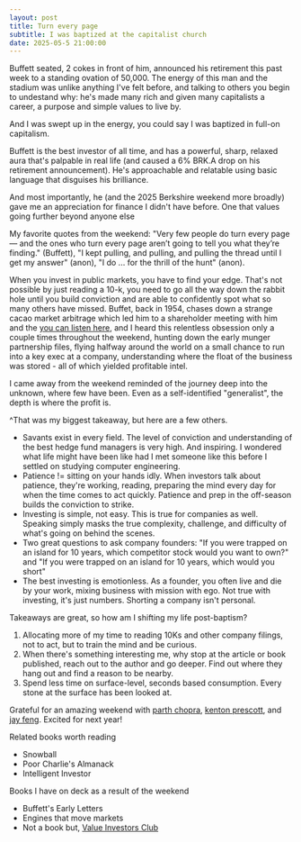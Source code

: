 ```yaml
---
layout: post
title: Turn every page
subtitle: I was baptized at the capitalist church
date: 2025-05-5 21:00:00
---
```


Buffett seated, 2 cokes in front of him, announced his retirement this past week to a standing ovation of 50,000. The energy of this man and the stadium was unlike anything I've felt before, and talking to others you begin to undestand why: he's made many rich and given many capitalists a career, a purpose and simple values to live by. 

And I was swept up in the energy, you could say I was baptized in full-on capitalism. 

Buffett is the best investor of all time, and has a powerful, sharp, relaxed aura that's palpable in real life (and caused a 6% BRK.A drop on his retirement announcement). He's approachable and relatable using basic language that disguises his brilliance. 

And most importantly, he (and the 2025 Berkshire weekend more broadly) gave me an appreciation for finance I didn't have before. One that values going further beyond anyone else

My favorite quotes from the weekend: "Very few people do turn every page — and the ones who turn every page aren’t going to tell you what they’re finding." (Buffett), "I kept pulling, and pulling, and pulling the thread until I get my answer" (anon), "I do ... for the thrill of the hunt" (anon).

When you invest in public markets, you have to find your edge. That's not possible by just reading a 10-k, you need to go all the way down the rabbit hole until you build conviction and are able to confidently spot what so many others have missed. Buffet, back in 1954, chases down a strange cacao market arbitrage which led him to a shareholder meeting with him and the [you can listen here](https://www.youtube.com/watch?v=0q23WdK5Yz8), and I heard this relentless obsession only a couple times throughout the weekend, hunting down the early munger partnership files, flying halfway around the world on a small chance to run into a key exec at a company, understanding where the float of the business was stored - all of which yielded profitable intel. 

I came away from the weekend reminded of the journey deep into the unknown, where few have been. Even as a self-identified "generalist", the depth is where the profit is. 

^That was my biggest takeaway, but here are a few others.
- Savants exist in every field. The level of conviction and understanding of the best hedge fund managers is very high. And inspiring. I wondered what life might have been like had I met someone like this before I settled on studying computer engineering. 
- Patience != sitting on your hands idly. When investors talk about patience, they're working, reading, preparing the mind every day for when the time comes to act quickly. Patience and prep in the off-season builds the conviction to strike.
- Investing is simple, not easy. This is true for companies as well. Speaking simply masks the true complexity, challenge, and difficulty of what's going on behind the scenes.
- Two great questions to ask company founders: "If you were trapped on an island for 10 years, which competitor stock would you want to own?" and "If you were trapped on an island for 10 years, which would you short"
- The best investing is emotionless. As a founder, you often live and die by your work, mixing business with mission with ego. Not true with investing, it's just numbers. Shorting a company isn't personal. 

Takeaways are great, so how am I shifting my life post-baptism? 
1. Allocating more of my time to reading 10Ks and other company filings, not to act, but to train the mind and be curious. 
2. When there's something interesting me, why stop at the article or book published, reach out to the author and go deeper. Find out where they hang out and find a reason to be nearby.
3. Spend less time on surface-level, seconds based consumption. Every stone at the surface has been looked at. 

Grateful for an amazing weekend with [parth chopra](https://x.com/pchopra28), [kenton prescott](https://x.com/KentonPrescott), and [jay feng](https://x.com/jayofeng). Excited for next year!

Related books worth reading
- Snowball
- Poor Charlie's Almanack
- Intelligent Investor

Books I have on deck as a result of the weekend
- Buffett's Early Letters
- Engines that move markets
- Not a book but, [Value Investors Club](https://www.valueinvestorsclub.com/)